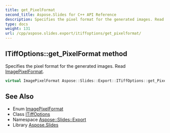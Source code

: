 ```yaml
---
title: get_PixelFormat
second_title: Aspose.Slides for C++ API Reference
description: Specifies the pixel format for the generated images. Read ImagePixelFormat.
type: docs
weight: 131
url: /cpp/aspose.slides.export/itiffoptions/get_pixelformat/
---
```

## ITiffOptions::get_PixelFormat method


Specifies the pixel format for the generated images. Read [ImagePixelFormat](../../imagepixelformat/).

```cpp
virtual ImagePixelFormat Aspose::Slides::Export::ITiffOptions::get_PixelFormat()=0
```

## See Also

* Enum [ImagePixelFormat](../../imagepixelformat/)
* Class [ITiffOptions](../)
* Namespace [Aspose::Slides::Export](../../)
* Library [Aspose.Slides](../../../)

